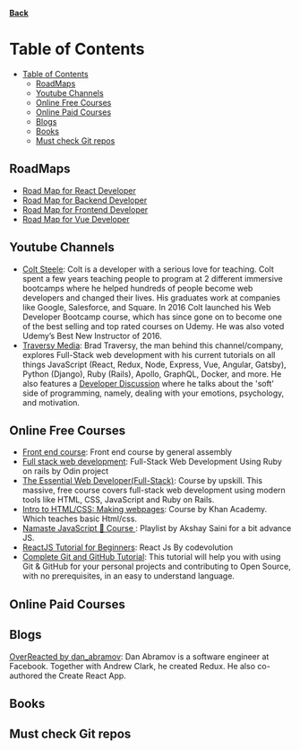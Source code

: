 **[Back](https://github.com/sameerkatija/resources)**

# Table of Contents
- [Table of Contents](#table-of-contents)
  - [RoadMaps](#roadmaps)
  - [Youtube Channels](#youtube-channels)
  - [Online Free Courses](#online-free-courses)
  - [Online Paid Courses](#online-paid-courses)
  - [Blogs](#blogs)
  - [Books](#books)
  - [Must check Git repos](#must-check-git-repos)


## RoadMaps
- [Road Map for React Developer](https://roadmap.sh/react)
- [Road Map for Backend Developer](https://roadmap.sh/backend)
- [Road Map for Frontend Developer](https://roadmap.sh/frontend)
- [Road Map for Vue Developer](https://roadmap.sh/vue)

## Youtube Channels
- [Colt Steele](https://www.youtube.com/channel/UCrqAGUPPMOdo0jfQ6grikZw): Colt is a developer with a serious love for teaching. Colt spent a few years teaching people to program at 2 different immersive bootcamps where he helped hundreds of people become web developers and changed their lives. His graduates work at companies like Google, Salesforce, and Square. In 2016 Colt launched his Web Developer Bootcamp course, which has since gone on to become one of the best selling and top rated courses on Udemy. He was also voted Udemy’s Best New Instructor of 2016.
- [Traversy Media](https://www.youtube.com/user/TechGuyWeb): Brad Traversy, the man behind this channel/company, explores Full-Stack web development with his current tutorials on all things JavaScript (React, Redux, Node, Express, Vue, Angular, Gatsby), Python (Django), Ruby (Rails), Apollo, GraphQL, Docker, and more. He also features a [Developer Discussion](https://www.youtube.com/playlist?list=PLillGF-RfqbZ_hV3gQav81bUCpCANWXOu) where he talks about the 'soft' side of programming, namely, dealing with your emotions, psychology, and motivation.

## Online Free Courses
- [Front end course](https://dash.generalassemb.ly/): Front end course by general assembly
- [Full stack web development](https://www.theodinproject.com/): Full-Stack Web Development Using Ruby on rails by Odin project
- [The Essential Web Developer(Full-Stack)](https://upskillcourses.com/courses/essential-web-developer-course): Course by upskill. This massive, free course covers full-stack web development using modern tools like HTML, CSS, JavaScript and Ruby on Rails.
- [Intro to HTML/CSS: Making webpages](https://www.khanacademy.org/computing/computer-programming/html-css): Course by Khan Academy. Which teaches basic Html/css.
- [Namaste JavaScript 🙏 Course ](https://www.youtube.com/watch?v=pN6jk0uUrD8&list=PLlasXeu85E9cQ32gLCvAvr9vNaUccPVNP&ab_channel=AkshaySaini): Playlist by Akshay Saini for a bit advance JS.
- [ReactJS Tutorial for Beginners](https://www.youtube.com/watch?v=QFaFIcGhPoM&list=PLC3y8-rFHvwgg3vaYJgHGnModB54rxOk3&ab_channel=Codevolution): React Js By codevolution
- [Complete Git and GitHub Tutorial](https://www.youtube.com/watch?v=apGV9Kg7ics&ab_channel=KunalKushwaha): This tutorial will help you with using Git & GitHub for your personal projects and contributing to Open Source, with no prerequisites, in an easy to understand language.
## Online Paid Courses


## Blogs
[OverReacted by dan_abramov](https://overreacted.io/): Dan Abramov is a software engineer at Facebook. Together with Andrew Clark, he created Redux. He also co-authored the Create React App.

## Books

## Must check Git repos